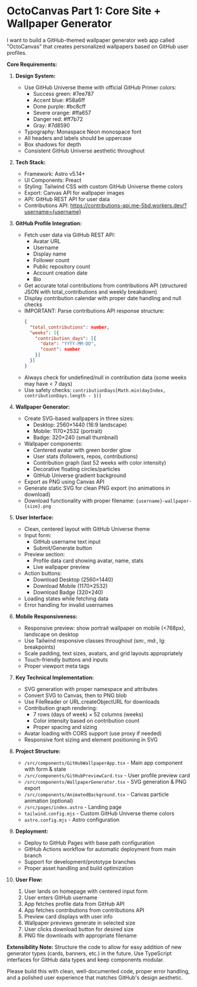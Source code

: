 # OctoCanvas Part 1: Core Site + Wallpaper Generator

I want to build a GitHub-themed wallpaper generator web app called "OctoCanvas" that creates personalized wallpapers based on GitHub user profiles.

**Core Requirements:**

1. **Design System:**
   - Use GitHub Universe theme with official GitHub Primer colors:
     * Success green: #7ee787
     * Accent blue: #58a6ff
     * Done purple: #bc8cff
     * Severe orange: #ffa657
     * Danger red: #ff7b72
     * Gray: #7d8590
   - Typography: Monaspace Neon monospace font
   - All headers and labels should be uppercase
   - Box shadows for depth
   - Consistent GitHub Universe aesthetic throughout

2. **Tech Stack:**
   - Framework: Astro v5.14+
   - UI Components: Preact
   - Styling: Tailwind CSS with custom GitHub Universe theme colors
   - Export: Canvas API for wallpaper images
   - API: GitHub REST API for user data
   - Contributions API: https://contributions-api.me-5bd.workers.dev/?username={username}

3. **GitHub Profile Integration:**
   - Fetch user data via GitHub REST API:
     * Avatar URL
     * Username
     * Display name
     * Follower count
     * Public repository count
     * Account creation date
     * Bio
   - Get accurate total contributions from contributions API (structured JSON with total_contributions and weekly breakdown)
   - Display contribution calendar with proper date handling and null checks
   - IMPORTANT: Parse contributions API response structure:
     ```json
     {
       "total_contributions": number,
       "weeks": [{
         "contribution_days": [{
           "date": "YYYY-MM-DD",
           "count": number
         }]
       }]
     }
     ```
   - Always check for undefined/null in contribution data (some weeks may have < 7 days)
   - Use safety checks: `contributionDays[Math.min(dayIndex, contributionDays.length - 1)]`

4. **Wallpaper Generator:**
   - Create SVG-based wallpapers in three sizes:
     * Desktop: 2560×1440 (16:9 landscape)
     * Mobile: 1170×2532 (portrait)
     * Badge: 320×240 (small thumbnail)
   - Wallpaper components:
     * Centered avatar with green border glow
     * User stats (followers, repos, contributions)
     * Contribution graph (last 52 weeks with color intensity)
     * Decorative floating circles/particles
     * GitHub Universe gradient background
   - Export as PNG using Canvas API
   - Generate static SVG for clean PNG export (no animations in download)
   - Download functionality with proper filename: `{username}-wallpaper-{size}.png`

5. **User Interface:**
   - Clean, centered layout with GitHub Universe theme
   - Input form:
     * GitHub username text input
     * Submit/Generate button
   - Preview section:
     * Profile data card showing avatar, name, stats
     * Live wallpaper preview
   - Action buttons:
     * Download Desktop (2560×1440)
     * Download Mobile (1170×2532)
     * Download Badge (320×240)
   - Loading states while fetching data
   - Error handling for invalid usernames

6. **Mobile Responsiveness:**
   - Responsive preview: show portrait wallpaper on mobile (<768px), landscape on desktop
   - Use Tailwind responsive classes throughout (sm:, md:, lg: breakpoints)
   - Scale padding, text sizes, avatars, and grid layouts appropriately
   - Touch-friendly buttons and inputs
   - Proper viewport meta tags

7. **Key Technical Implementation:**
   - SVG generation with proper namespace and attributes
   - Convert SVG to Canvas, then to PNG blob
   - Use FileReader or URL.createObjectURL for downloads
   - Contribution graph rendering:
     * 7 rows (days of week) × 52 columns (weeks)
     * Color intensity based on contribution count
     * Proper spacing and sizing
   - Avatar loading with CORS support (use proxy if needed)
   - Responsive font sizing and element positioning in SVG

8. **Project Structure:**
   - `/src/components/GitHubWallpaperApp.tsx` - Main app component with form & state
   - `/src/components/GitHubPreviewCard.tsx` - User profile preview card
   - `/src/components/WallpaperGenerator.tsx` - SVG generation & PNG export
   - `/src/components/AnimatedBackground.tsx` - Canvas particle animation (optional)
   - `/src/pages/index.astro` - Landing page
   - `tailwind.config.mjs` - Custom GitHub Universe theme colors
   - `astro.config.mjs` - Astro configuration

9. **Deployment:**
   - Deploy to GitHub Pages with base path configuration
   - GitHub Actions workflow for automatic deployment from main branch
   - Support for development/prototype branches
   - Proper asset handling and build optimization

10. **User Flow:**
    1. User lands on homepage with centered input form
    2. User enters GitHub username
    3. App fetches profile data from GitHub API
    4. App fetches contributions from contributions API
    5. Preview card displays with user info
    6. Wallpaper previews generate in selected size
    7. User clicks download button for desired size
    8. PNG file downloads with appropriate filename

**Extensibility Note:**
Structure the code to allow for easy addition of new generator types (cards, banners, etc.) in the future. Use TypeScript interfaces for GitHub data types and keep components modular.

Please build this with clean, well-documented code, proper error handling, and a polished user experience that matches GitHub's design aesthetic.
